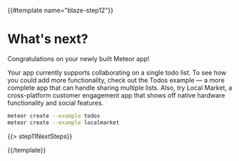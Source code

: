{{#template name="blaze-step12"}}

# What's next?

Congratulations on your newly built Meteor app!

Your app currently supports collaborating on a single todo list. To see how you
could add more functionality, check out the Todos example &mdash; a more
complete app that can handle sharing multiple lists. Also, try Local Market, a
cross-platform customer engagement app that shows off native hardware
functionality and social features.

```bash
meteor create --example todos
meteor create --example localmarket
```

{{> step11NextSteps}}

{{/template}}

